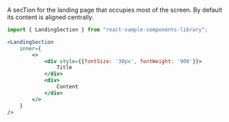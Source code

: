 A secTion for the landing page that occupies most of the screen. By default its content is aligned centrally.

```jsx
import { LandingSection } from "react-sample-components-library";

<LandingSection 
    inner={
        <>
            <div style={{fontSize: '30px', fontWeight: '900'}}>
                Title
            </div>
            <div>
                Content
            </div>
        </> 
    }
/>
```